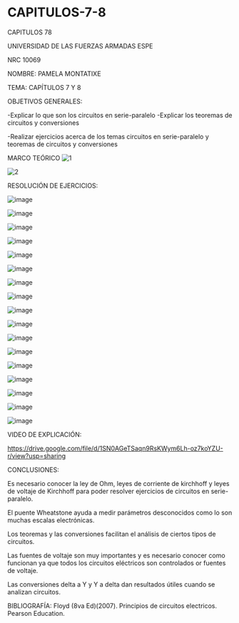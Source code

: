 # CAPITULOS-7-8
CAPITULOS 78

UNIVERSIDAD DE LAS FUERZAS ARMADAS ESPE

NRC 10069

NOMBRE: PAMELA MONTATIXE

TEMA: CAPÍTULOS 7 Y 8 

OBJETIVOS GENERALES:

-Explicar lo que son los circuitos en serie-paralelo
-Explicar los teoremas de circuitos y conversiones

-Realizar ejercicios acerca de los temas circuitos en serie-paralelo y teoremas de circuitos y conversiones


MARCO TEÓRICO
![1](https://user-images.githubusercontent.com/116780506/209415734-d5d67170-82af-46db-a164-454a5731fc51.jpg)

![2](https://user-images.githubusercontent.com/116780506/209415765-09cdbbbd-c53c-4719-a09b-22cc54bb4e20.jpg)


RESOLUCIÓN DE EJERCICIOS:

![image](https://user-images.githubusercontent.com/116780506/209415826-ecdeaa54-b929-4d4a-8dc1-88b71c0b5389.png)


![image](https://user-images.githubusercontent.com/116780506/209415827-4e714699-5bb1-4f7c-a60d-8017ccc51d2c.png)


![image](https://user-images.githubusercontent.com/116780506/209415840-31ca611b-9621-4592-adb8-18906875c809.png)


![image](https://user-images.githubusercontent.com/116780506/209415847-a297d723-a148-49e1-8747-4fdde4342999.png)



![image](https://user-images.githubusercontent.com/116780506/209416011-c96a0c5f-8430-45b2-bd0e-0c379504e33a.png)


![image](https://user-images.githubusercontent.com/116780506/209416018-5518e155-dc0c-4b7d-bad9-828f181ecbf9.png)


![image](https://user-images.githubusercontent.com/116780506/209416034-6d3301ce-4dc7-43da-a787-b9458f0c48d3.png)


![image](https://user-images.githubusercontent.com/116780506/209416037-5a565417-6ce1-4223-90f1-a1e5762d09f9.png)


![image](https://user-images.githubusercontent.com/116780506/209416041-085e6676-c35f-4894-88e4-cf19de8012fb.png)


![image](https://user-images.githubusercontent.com/116780506/209416045-73c55e92-40b9-447e-a830-b9f7fd9b1afd.png)


![image](https://user-images.githubusercontent.com/116780506/209416056-bc59140e-ed52-41d4-8f33-5f0e61d2245f.png)


![image](https://user-images.githubusercontent.com/116780506/209416058-ada1883c-9dea-41cc-b842-0f6b381448ca.png)


![image](https://user-images.githubusercontent.com/116780506/209416064-92f7fe52-fd4d-47ac-bcae-57ea6540d59b.png)


![image](https://user-images.githubusercontent.com/116780506/209416070-c5aa225a-3c96-4976-8367-1bd4d883f3ec.png)


![image](https://user-images.githubusercontent.com/116780506/209416075-17c41b3f-e029-4965-aff9-b0fc4047ec0d.png)


![image](https://user-images.githubusercontent.com/116780506/209416079-35f959c4-3245-47a9-9d51-e87cfb74ca57.png)

![image](https://user-images.githubusercontent.com/116780506/209416085-43b30882-62e3-48bd-8bea-61aa9d8c6153.png)

VIDEO DE EXPLICACIÓN:

https://drive.google.com/file/d/1SN0AGeTSaqn9RsKWym6Lh-oz7koYZU-r/view?usp=sharing



CONCLUSIONES:

Es necesario conocer la ley de Ohm, leyes de corriente de kirchhoff y leyes de voltaje de Kirchhoff  para poder resolver ejercicios  de circuitos en serie-paralelo.

El puente Wheatstone ayuda a medir parámetros desconocidos como lo son muchas escalas electrónicas.

Los teoremas y las conversiones facilitan el análisis de ciertos tipos de circuitos.

Las fuentes de voltaje son muy importantes y es necesario conocer como funcionan ya que todos los circuitos eléctricos son controlados or fuentes de voltaje.

Las conversiones delta a Y y Y a delta dan resultados útiles cuando se analizan circuitos.



BIBLIOGRAFÍA:
Floyd (8va Ed)(2007). Principios de circuitos electricos. Pearson Education.
















